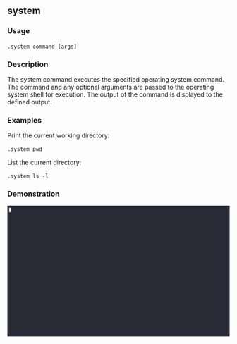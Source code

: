 ## system

### Usage

```text
.system command [args]
```

### Description

The system command executes the specified operating system command. The command and any optional arguments are passed
to the operating system shell for execution. The output of the command is displayed to the defined output.

### Examples

Print the current working directory:

```text
.system pwd
```

List the current directory:

```text
.system ls -l
```

### Demonstration

![](./demo.gif)
